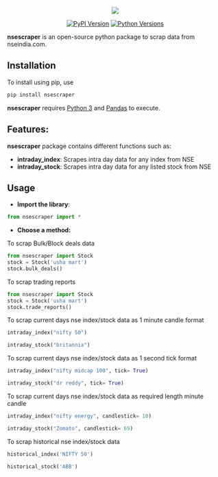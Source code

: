 <!-- ```text

███    ██ ███████ ███████ ███████  ██████ ██████   █████  ██████  ███████ ██████  
████   ██ ██      ██      ██      ██      ██   ██ ██   ██ ██   ██ ██      ██   ██ 
██ ██  ██ ███████ █████   ███████ ██      ██████  ███████ ██████  █████   ██████  
██  ██ ██      ██ ██           ██ ██      ██   ██ ██   ██ ██      ██      ██   ██ 
██   ████ ███████ ███████ ███████  ██████ ██   ██ ██   ██ ██      ███████ ██   ██ 
                                                                            
``` -->
<div align="center">
	<img src="https://raw.githubusercontent.com/U77w41/nsescraper/e9f646316e88cabc14178279459e3066a5fcf5a9/nsescraper/nsescraper.svg" />
</div>
<p align="center">
  <a href="https://pypi.org/project/nsescraper"><img alt="PyPI Version" src="https://img.shields.io/pypi/v/nsescraper.svg?maxAge=86400" /></a>
  <a href="https://pypi.org/project/nsescraper"><img alt="Python Versions" src="https://img.shields.io/pypi/pyversions/nsescraper.svg?maxAge=86400" /></a>
</p>

**nsescraper** is an open-source python package to scrap data from nseindia.com.

## Installation

To install using pip, use

``` python
pip install nsescraper
```

**nsescraper** requires [Python 3](https://www.python.org/) and [Pandas](https://pandas.pydata.org/) to execute.

## Features:

**nsescraper** package contains different functions such as:

- **intraday_index**: Scrapes intra day data for any index from NSE
- **intraday_stock**: Scrapes intra day data for any listed stock from NSE

## Usage

* **Import the library**:

``` python
from nsescraper import *
```
* **Choose a method:**

To scrap Bulk/Block deals data

``` python
from nsescraper import Stock
stock = Stock('usha mart')
stock.bulk_deals()
```

To scrap trading reports
``` python
from nsescraper import Stock
stock = Stock('usha mart')
stock.trade_reports()
```

To scrap current days nse index/stock data as 1 minute candle format

``` python
intraday_index("nifty 50")
```

``` python
intraday_stock("britannia")
```

To scrap current days nse index/stock data as 1 second tick format

``` python
intraday_index("nifty midcap 100", tick= True)
```

``` python
intraday_stock("dr reddy", tick= True)
```

To scrap current days nse index/stock data as required length minute candle

```python
intraday_index("nifty energy", candlestick= 10)
```

```python
intraday_stock("Zomato", candlestick= 69)
```

To scrap historical nse index/stock data

```python
historical_index('NIFTY 50')
```

```python
historical_stock('ABB')
```


